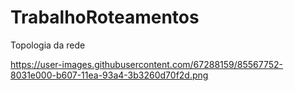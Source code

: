 # TrabalhoRoteamentos

Topologia da rede

https://user-images.githubusercontent.com/67288159/85567752-8031e000-b607-11ea-93a4-3b3260d70f2d.png


